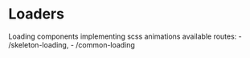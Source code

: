 # Loaders
Loading components implementing scss animations
available routes:
                - /skeleton-loading,
                - /common-loading
